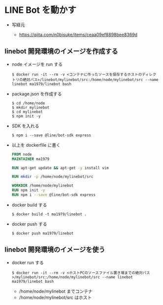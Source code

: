 # LINE Bot を動かす

- 写経元

  - https://qiita.com/n0bisuke/items/ceaa09ef8898bee8369d

## linebot 開発環境のイメージを作成する 

- node イメージを run する

  ```shell
  $ docker run -it --rm -v <コンテナに作ったソースを保存するホストのディレクトリの絶対パス>/linebot/mylinebot/src:/home/node/mylinebot/src --name linebot ma1979/linebot bash
  ```


- package.json を作成する

  ```shell
  $ cd /home/node
  $ mkdir mylinebot
  $ cd mylinebot
  $ npm init -y
  ```

- SDK を入れる

  ```shell
  $ npm i --save @line/bot-sdk express
  ```

- 以上を dockerfile に書く

  ```dockerfile
  FROM node
  MAINTAINER ma1979

  RUN apt-get update && apt-get -y install vim

  RUN mkdir -p /home/node/mylinebot/src

  WORKDIR /home/node/mylinebot
  RUN npm init -y
  RUN npm i --save @line/bot-sdk express
  ```

- docker build する

  ```shell
  $ docker build -t ma1979/linebot .
  ```

- docker push する

  ```shell
  $ docker push ma1979/linebot
  ```

## linebot 開発環境のイメージを使う

- docker run する

  ```shell
  $ docker run -it --rm -v <ホストPCのソースファイル置き場までの絶対パス>/mylinebot/src:/home/node/mylinebot/src --name linebot ma1979/linebot bash
  ```

  - /home/node/mylinebot までコンテナ
  - /home/node/mylinebot/src はホスト